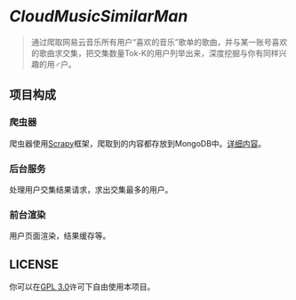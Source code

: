 # *CloudMusicSimilarMan*

> 通过爬取网易云音乐所有用户“喜欢的音乐”歌单的歌曲，并与某一账号喜欢的歌曲求交集，把交集数量Tok-K的用户列举出来，深度挖掘与你有同样兴趣的用♂户。

## 项目构成

### 爬虫器

爬虫器使用[Scrapy](https://github.com/scrapy/scrapy)框架，爬取到的内容都存放到MongoDB中。[详细内容](https://github.com/picone/CloudMusicSimilarMan/tree/master/NeteaseCloudMusicSpider)。

### 后台服务

处理用户交集结果请求，求出交集最多的用户。

### 前台渲染

用户页面渲染，结果缓存等。

## LICENSE

你可以在[GPL 3.0](https://github.com/picone/CloudMusicSimilarMan/blob/master/LICENSE)许可下自由使用本项目。

